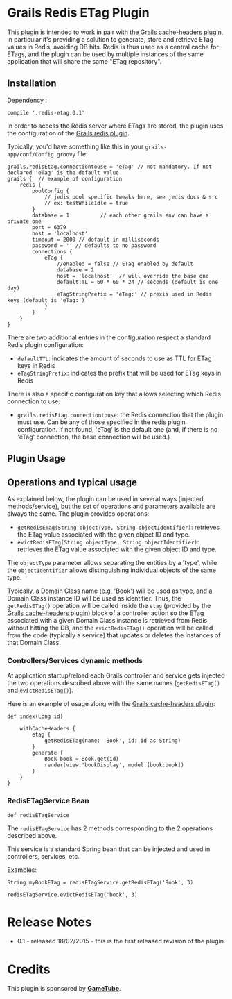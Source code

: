 Grails Redis ETag Plugin
==================================

This plugin is intended to work in pair with the [Grails cache-headers plugin], in
particular it's providing a solution to generate, store and retrieve ETag values
in Redis, avoiding DB hits. Redis is thus used as a central cache for 
ETags, and the plugin can be used by multiple instances of the same application 
that will share the same "ETag repository". 

Installation
------------
Dependency :

    compile ':redis-etag:0.1'

In order to access the Redis server where ETags are stored, the plugin uses the 
configuration of the [Grails redis plugin].

Typically, you'd have something like this in your 
`grails-app/conf/Config.groovy` file:

    grails.redisEtag.connectiontouse = 'eTag' // not mandatory. If not declared 'eTag' is the default value
    grails {  // example of configuration
        redis {
            poolConfig {
                // jedis pool specific tweaks here, see jedis docs & src
                // ex: testWhileIdle = true
            }
            database = 1          // each other grails env can have a private one
            port = 6379
            host = 'localhost'
            timeout = 2000 // default in milliseconds
            password = '' // defaults to no password
            connections {
                eTag {
                    //enabled = false // ETag enabled by default
                    database = 2
                    host = 'localhost'  // will override the base one
                    defaultTTL = 60 * 60 * 24 // seconds (default is one day)
                    eTagStringPrefix = 'eTag:' // prexis used in Redis keys (default is 'eTag:')
                }
            }
        }
    }

There are two additional entries in the configuration respect a standard Redis 
plugin configuration:

 * `defaultTTL`: indicates the amount of seconds to use as TTL for ETag keys in 
Redis
 * `eTagStringPrefix`: indicates the prefix that will be used for ETag keys in 
Redis

There is also a specific configuration key that allows selecting which Redis 
connection to use:

 * `grails.redisEtag.connectiontouse`: the Redis connection that the plugin must
use. Can be any of those specified in the redis plugin configuration. If not 
found, 'eTag' is the default one (and, if there is no 'eTag' connection, the 
base connection will be used.)

Plugin Usage
------------

## Operations and typical usage ##

As explained below, the plugin can be used in several ways (injected 
methods/service), but the set of operations and parameters available are always 
the same. The plugin provides operations:

 * `getRedisETag(String objectType, String objectIdentifier)`: retrieves the ETag 
 value associated with the given object ID and type.
 * `evictRedisETag(String objectType, String objectIdentifier)`: retrieves the 
 ETag value associated with the given object ID and type.

The `objectType` parameter allows separating the entities by a 'type', while the 
`objectIdentifier` allows distinguishing individual objects of the same type.

Typically, a Domain Class name (e.g, 'Book') will be used as type, and a Domain
Class instance ID will be used as identifier. Thus, the `getRedisETag()` 
operation will be called inside the `etag` (provided by the 
[Grails cache-headers plugin]) block of a controller action so the ETag 
associated with a given Domain Class instance is retrieved from Redis without 
hitting the DB, and the `evictRedisETag()` operation will be called from the 
code (typically a service) that updates or deletes the instances of that Domain 
Class.


### Controllers/Services dynamic methods ###

At application startup/reload each Grails controller and service gets injected 
the two operations described above with the same names (`getRedisETag()` and
`evictRedisETag()`).

Here is an example of usage along with the [Grails cache-headers plugin]:
   
    def index(Long id)
    
        withCacheHeaders {
            etag {
                getRedisETag(name: 'Book', id: id as String)
            }
            generate {
                Book book = Book.get(id)
                render(view:'bookDisplay', model:[book:book])
            }
        }
    }
    
### RedisETagService Bean ###

    def redisETagService

The `redisETagService` has 2 methods corresponding to the 2 operations described
above.

This service is a standard Spring bean that can be injected and used in 
controllers, services, etc.

Examples:

    String myBookETag = redisETagService.getRedisETag('Book', 3)
    
    redisETagService.evictRedisETag('book', 3)


Release Notes
=============

* 0.1   - released 18/02/2015 - this is the first released revision of the plugin.

Credits
=======

This plugin is sponsored by <b>[GameTube]</b>.


[Grails cache-headers plugin]: http://grails.org/plugin/cache-headers
[Grails redis plugin]: http://grails.org/plugin/redis
[GameTube]: http://www.gametube.org/
